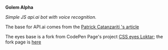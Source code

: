 **Golem Alpha**

*Simple JS api.ai bot with voice recognition.*

The base for API.ai comes from the [Patrick Catanzariti 's article](https://www.sitepoint.com/how-to-build-your-own-ai-assistant-using-api-ai/)

The eyes base is a fork from CodePen Page's project [CSS eyes Loktar](https://codepen.io/loktar00/pen/FmkAd?q=EYES&limit=all&type=type-pens); the fork page is [here](https://codepen.io/artudf/pen/LzyMML?q=eyes&limit=all&type=type-pens)

